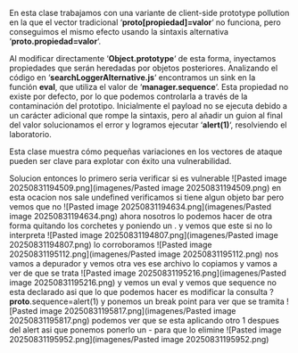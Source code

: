 En esta clase trabajamos con una variante de client-side prototype pollution en la que el vector tradicional ‘**proto[propiedad]=valor**‘ no funciona, pero conseguimos el mismo efecto usando la sintaxis alternativa ‘**proto.propiedad=valor**‘.

Al modificar directamente ‘**Object.prototype**‘ de esta forma, inyectamos propiedades que serán heredadas por objetos posteriores. Analizando el código en ‘**searchLoggerAlternative.js**‘ encontramos un sink en la función **eval**, que utiliza el valor de ‘**manager.sequence**‘. Esta propiedad no existe por defecto, por lo que podemos controlarla a través de la contaminación del prototipo. Inicialmente el payload no se ejecuta debido a un carácter adicional que rompe la sintaxis, pero al añadir un guion al final del valor solucionamos el error y logramos ejecutar ‘**alert(1)**‘, resolviendo el laboratorio.

Esta clase muestra cómo pequeñas variaciones en los vectores de ataque pueden ser clave para explotar con éxito una vulnerabilidad.

Solucion
entonces lo primero seria verificar si es vulnerable
![Pasted image 20250831194509.png](imagenes/Pasted image 20250831194509.png)
en esta ocacion nos sale undefined
verificamos si tiene algun objeto bar pero vemos que no
![Pasted image 20250831194634.png](imagenes/Pasted image 20250831194634.png)
ahora nosotros lo podemos hacer de otra forma quitando los corchetes y poniendo un .
y vemos que este si no lo interpreta
![Pasted image 20250831194807.png](imagenes/Pasted image 20250831194807.png)
lo corroboramos
![Pasted image 20250831195112.png](imagenes/Pasted image 20250831195112.png)
nos vamos a depurador y vemos otra ves ese archivo lo copiamos y vamos a ver de que se trata
![Pasted image 20250831195216.png](imagenes/Pasted image 20250831195216.png)
y vemos un eval y vemos que sequence no esta declarado asi que lo que podemos hacer es modificar la consulta
?__proto__.sequence=alert(1)
y ponemos un break point para ver que se tramita
![Pasted image 20250831195817.png](imagenes/Pasted image 20250831195817.png)
podemos ver que se esta aplicando otro 1 despues del alert
asi que ponemos ponerlo un - para que lo elimine
![Pasted image 20250831195952.png](imagenes/Pasted image 20250831195952.png)



